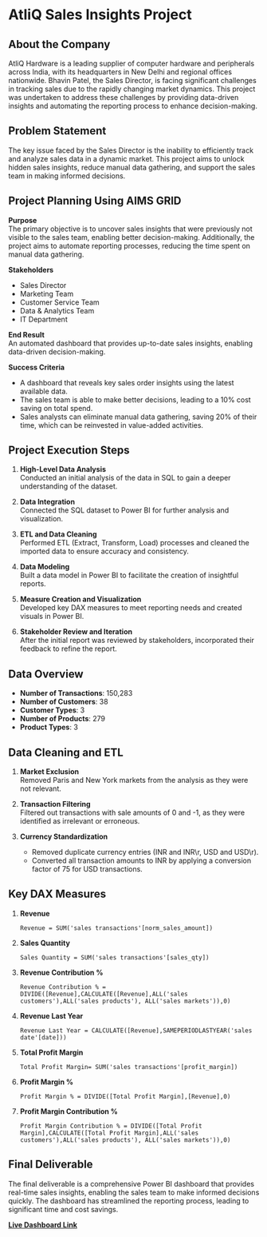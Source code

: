 # AtliQ Sales Insights Project

## About the Company

AtliQ Hardware is a leading supplier of computer hardware and peripherals across India, with its headquarters in New Delhi and regional offices nationwide. Bhavin Patel, the Sales Director, is facing significant challenges in tracking sales due to the rapidly changing market dynamics. This project was undertaken to address these challenges by providing data-driven insights and automating the reporting process to enhance decision-making.

## Problem Statement

The key issue faced by the Sales Director is the inability to efficiently track and analyze sales data in a dynamic market. This project aims to unlock hidden sales insights, reduce manual data gathering, and support the sales team in making informed decisions.

## Project Planning Using AIMS GRID

**Purpose**  
The primary objective is to uncover sales insights that were previously not visible to the sales team, enabling better decision-making. Additionally, the project aims to automate reporting processes, reducing the time spent on manual data gathering.

**Stakeholders**  
- Sales Director  
- Marketing Team  
- Customer Service Team  
- Data & Analytics Team  
- IT Department  

**End Result**  
An automated dashboard that provides up-to-date sales insights, enabling data-driven decision-making.

**Success Criteria**  
- A dashboard that reveals key sales order insights using the latest available data.  
- The sales team is able to make better decisions, leading to a 10% cost saving on total spend.  
- Sales analysts can eliminate manual data gathering, saving 20% of their time, which can be reinvested in value-added activities.

## Project Execution Steps

1. **High-Level Data Analysis**  
   Conducted an initial analysis of the data in SQL to gain a deeper understanding of the dataset.

2. **Data Integration**  
   Connected the SQL dataset to Power BI for further analysis and visualization.

3. **ETL and Data Cleaning**  
   Performed ETL (Extract, Transform, Load) processes and cleaned the imported data to ensure accuracy and consistency.

4. **Data Modeling**  
   Built a data model in Power BI to facilitate the creation of insightful reports.

5. **Measure Creation and Visualization**  
   Developed key DAX measures to meet reporting needs and created visuals in Power BI.

6. **Stakeholder Review and Iteration**  
   After the initial report was reviewed by stakeholders, incorporated their feedback to refine the report.

## Data Overview

- **Number of Transactions**: 150,283  
- **Number of Customers**: 38  
- **Customer Types**: 3  
- **Number of Products**: 279  
- **Product Types**: 3  

## Data Cleaning and ETL

1. **Market Exclusion**  
   Removed Paris and New York markets from the analysis as they were not relevant.

2. **Transaction Filtering**  
   Filtered out transactions with sale amounts of 0 and -1, as they were identified as irrelevant or erroneous.

3. **Currency Standardization**  
   - Removed duplicate currency entries (INR and INR\r, USD and USD\r).  
   - Converted all transaction amounts to INR by applying a conversion factor of 75 for USD transactions.

## Key DAX Measures

1. **Revenue**  
   ```DAX
   Revenue = SUM('sales transactions'[norm_sales_amount])
   
2. **Sales Quantity**  
   ```DAX
   Sales Quantity = SUM('sales transactions'[sales_qty])
   
3. **Revenue Contribution %**  
   ```DAX
   Revenue Contribution % = DIVIDE([Revenue],CALCULATE([Revenue],ALL('sales customers'),ALL('sales products'), ALL('sales markets')),0)
   
4. **Revenue Last Year**  
   ```DAX
   Revenue Last Year = CALCULATE([Revenue],SAMEPERIODLASTYEAR('sales date'[date]))

5. **Total Profit Margin**  
   ```DAX
   Total Profit Margin= SUM('sales transactions'[profit_margin])
   
6. **Profit Margin %**  
   ```DAX
   Profit Margin % = DIVIDE([Total Profit Margin],[Revenue],0)
   
7. **Profit Margin Contribution %**  
   ```DAX
   Profit Margin Contribution % = DIVIDE([Total Profit Margin],CALCULATE([Total Profit Margin],ALL('sales customers'),ALL('sales products'), ALL('sales markets')),0)
   
## Final Deliverable

The final deliverable is a comprehensive Power BI dashboard that provides real-time sales insights, enabling the sales team to make informed decisions quickly. The dashboard has streamlined the reporting process, leading to significant time and cost savings.

[**Live Dashboard Link**](https://app.powerbi.com/view?r=eyJrIjoiNWE1YWI0N2UtNDQ5OS00NDZkLWFmNjAtMjhjNDU5MDdmOTU4IiwidCI6ImM2ZTU0OWIzLTVmNDUtNDAzMi1hYWU5LWQ0MjQ0ZGM1YjJjNCJ9)
